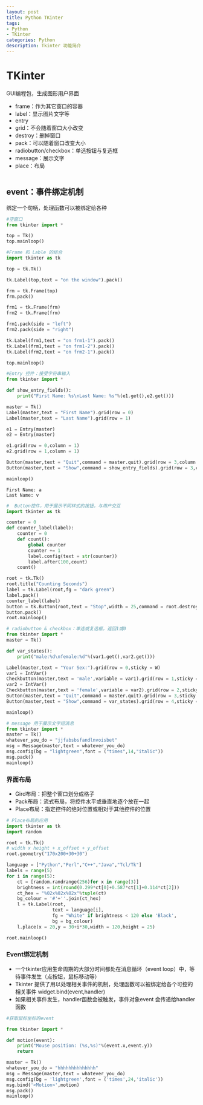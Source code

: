```yaml
---
layout: post
title: Python TKinter
tags: 
- Python
- TKinter
categories: Python
description: Tkinter 功能简介
---
```




# TKinter

GUI编程包，生成图形用户界面
- frame：作为其它窗口的容器
- label：显示图片文字等
- entry
- grid：不会随着窗口大小改变
- destroy：删掉窗口
- pack：可以随着窗口改变大小
- radiobutton/checkbox：单选按钮与复选框
- message：展示文字
- place：布局



```python

```

## event：事件绑定机制
绑定一个句柄，处理函数可以被绑定给各种


```python
#空窗口
from tkinter import *

top = Tk()
top.mainloop()

```


```python
#Frame 和 Lable 的结合
import tkinter as tk

top = tk.Tk()

tk.Label(top,text = "on the window").pack()

frm = tk.Frame(top)
frm.pack()

frm1 = tk.Frame(frm)
frm2 = tk.Frame(frm)

frm1.pack(side = "left")
frm2.pack(side = "right")

tk.Label(frm1,text = "on frm1-1").pack()
tk.Label(frm1,text = "on frm1-2").pack()
tk.Label(frm2,text = "on frm2-1").pack()

top.mainloop()
```


```python
#Entry 控件：接受字符串输入
from tkinter import *

def show_entry_fields():
    print("First Name: %s\nLast Name: %s"%(e1.get(),e2.get()))

master = Tk()
Label(master,text = "First Name").grid(row = 0)
Label(master,text = "Last Name").grid(row = 1)

e1 = Entry(master)
e2 = Entry(master)

e1.grid(row = 0,column = 1)
e2.grid(row = 1,column = 1)

Button(master,text = "Quit",command = master.quit).grid(row = 3,column = 0,sticky = W,pady = 4)
Button(master,text = "Show",command = show_entry_fields).grid(row = 3,column = 1,sticky = W,pady = 4)

mainloop()

```

    First Name: a
    Last Name: v



```python
#  Button控件，用于展示不同样式的按钮，与用户交互
import tkinter as tk

counter = 0
def counter_label(label):
    counter = 0
    def count():
        global counter
        counter += 1
        label.config(text = str(counter))
        label.after(100,count)
    count()

root = tk.Tk()
root.title("Counting Seconds")
label = tk.Label(root,fg = "dark green")
label.pack()
counter_label(label)
button = tk.Button(root,text = "Stop",width = 25,command = root.destroy)
button.pack()
root.mainloop()

```


```python
# radiobutton & checkbox：单选或复选框，返回1或0
from tkinter import *
master = Tk()

def var_states():
    print("male:%d\nfemale:%d"%(var1.get(),var2.get()))

Label(master,text = "Your Sex:").grid(row = 0,sticky = W)
var1 = IntVar()
Checkbutton(master,text = 'male',variable = var1).grid(row = 1,sticky = W)
var2 = IntVar()
Checkbutton(master,text = 'female',variable = var2).grid(row = 2,sticky = W)
Button(master,text = "Quit",command = master.quit).grid(row = 3,sticky = W,pady = 4)
Button(master,text = "Show",command = var_states).grid(row = 4,sticky = W,pady = 4)

mainloop()
```


```python
# message 用于展示文字短消息
from tkinter import *
master = Tk()
whatever_you_do = "jjfabsbsfandlnvoisbet"
msg = Message(master,text = whatever_you_do)
msg.config(bg = "lightgreen",font = ("times",14,"italic"))
msg.pack()
mainloop()
```

### 界面布局
- Gird布局：把整个窗口划分成格子
- Pack布局：流式布局，将控件水平或垂直地逐个放在一起
- Place布局：指定控件的绝对位置或相对于其他控件的位置



```python
# Place布局的应用
import tkinter as tk
import random

root = tk.Tk()
# width x height + x_offset + y_offset
root.geometry("170x200+30+30")

language = ["Python","Perl","C++","Java","Tcl/Tk"]
labels = range(5)
for i in range(5):
    ct = [random.randrange(256)for x in range(3)]
    brightness = int(round(0.299*ct[0]+0.587*ct[1]+0.114*ct[2]))
    ct_hex = "%02x%02x%02x"%tuple(ct)
    bg_colour = '#'+''.join(ct_hex)
    l = tk.Label(root,
                 text = language[i],
                 fg = "White" if brightness < 120 else 'Black',
                 bg = bg_colour)
    l.place(x = 20,y = 30+i*30,width = 120,height = 25)

root.mainloop()
```

### Event绑定机制
- 一个tkinter应用生命周期的大部分时间都处在消息循环（event loop）中，等待事件发生（点按钮，鼠标移动等）
- Tkinter 提供了用以处理相关事件的机制，处理函数可以被绑定给各个可控的相关事件 widget.bind(event,handler)
- 如果相关事件发生，handler函数会被触发，事件对象event 会传递给handler函数


```python
#获取鼠标坐标的event

from tkinter import *

def motion(event):
    print("Mouse position: (%s,%s)"%(event.x,event.y))
    return

master = Tk()
whatever_you_do = "hhhhhhhhhhhhhh"
msg = Message(master,text = whatever_you_do)
msg.config(bg = 'lightgreen',font = ('times',24,'italic'))
msg.bind('<Motion>',motion)
msg.pack()
mainloop()
```
